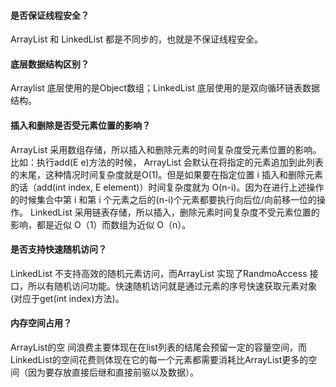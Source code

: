 #### 是否保证线程安全？
ArrayList 和 LinkedList 都是不同步的，也就是不保证线程安全。

#### 底层数据结构区别？

Arraylist 底层使用的是Object数组；LinkedList 底层使用的是双向循环链表数据结构。

#### 插入和删除是否受元素位置的影响？

ArrayList 采用数组存储，所以插入和删除元素的时间复杂度受元素位置的影响。 比如：执行add(E e)方法的时候， ArrayList 会默认在将指定的元素追加到此列表的末尾，这种情况时间复杂度就是O(1)。但是如果要在指定位置 i 插入和删除元素的话（add(int index, E element)）时间复杂度就为 O(n-i)。因为在进行上述操作的时候集合中第 i 和第 i 个元素之后的(n-i)个元素都要执行向后位/向前移一位的操作。
LinkedList 采用链表存储，所以插入，删除元素时间复杂度不受元素位置的影响，都是近似 O（1）而数组为近似 O（n）。

#### 是否支持快速随机访问？

LinkedList 不支持高效的随机元素访问，而ArrayList 实现了RandmoAccess 接口，所以有随机访问功能。快速随机访问就是通过元素的序号快速获取元素对象(对应于get(int index)方法)。
#### 内存空间占用？

 ArrayList的空 间浪费主要体现在在list列表的结尾会预留一定的容量空间，而LinkedList的空间花费则体现在它的每一个元素都需要消耗比ArrayList更多的空间（因为要存放直接后继和直接前驱以及数据）。